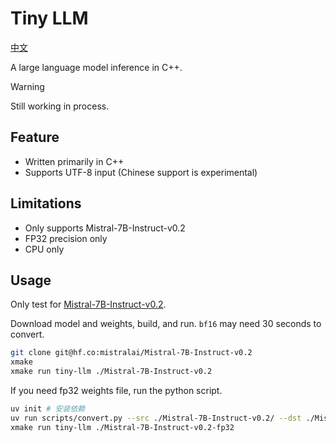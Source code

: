 # Tiny LLM

[中文](./README.zh.md)

A large language model inference in C++.

> [!WARNING]
> Still working in process.

## Feature

- Written primarily in C++
- Supports UTF-8 input (Chinese support is experimental)

## Limitations

- Only supports Mistral-7B-Instruct-v0.2
- FP32 precision only
- CPU only

## Usage

Only test for [Mistral-7B-Instruct-v0.2](https://huggingface.co/mistralai/Mistral-7B-Instruct-v0.2/).

Download model and weights, build, and run. `bf16` may need 30 seconds to convert.

```bash
git clone git@hf.co:mistralai/Mistral-7B-Instruct-v0.2
xmake
xmake run tiny-llm ./Mistral-7B-Instruct-v0.2
```

If you need fp32 weights file, run the python script.

```bash
uv init # 安装依赖
uv run scripts/convert.py --src ./Mistral-7B-Instruct-v0.2/ --dst ./Mistral-7B-Instruct-v0.2-fp32 --dtype fp32
xmake run tiny-llm ./Mistral-7B-Instruct-v0.2-fp32
```
